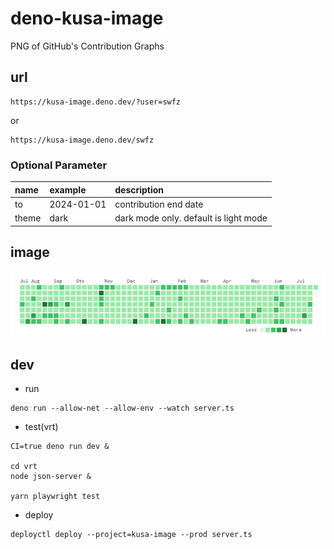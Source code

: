 # deno-kusa-image

PNG of GitHub's Contribution Graphs

## url

```
https://kusa-image.deno.dev/?user=swfz
```

or

```
https://kusa-image.deno.dev/swfz
```

### Optional Parameter

| name  | example    | description                           |
| :---- | :--------- | :------------------------------------ |
| to    | 2024-01-01 | contribution end date                 |
| theme | dark       | dark mode only. default is light mode |

## image

![contribution](contribution.png "alt")

## dev

- run

```
deno run --allow-net --allow-env --watch server.ts
```

- test(vrt)

```
CI=true deno run dev &

cd vrt
node json-server &

yarn playwright test
```

- deploy

```
deployctl deploy --project=kusa-image --prod server.ts
```
